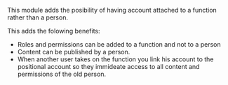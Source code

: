 This module adds the posibility of having account attached to a function rather than a person.

This adds the folowing benefits:<br>
* Roles and permissions can be added to a function and not to a person<br>
* Content can be published by a person.<br>
* When another user takes on the function you link his account to the positional account so they immideate access to all content and permissions of the old person.<br>
